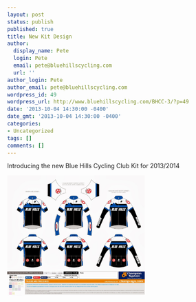 ```yaml
---
layout: post
status: publish
published: true
title: New Kit Design
author:
  display_name: Pete
  login: Pete
  email: pete@bluehillscycling.com
  url: ''
author_login: Pete
author_email: pete@bluehillscycling.com
wordpress_id: 49
wordpress_url: http://www.bluehillscycling.com/BHCC-3/?p=49
date: '2013-10-04 14:30:00 -0400'
date_gmt: '2013-10-04 14:30:00 -0400'
categories:
- Uncategorized
tags: []
comments: []
---
```

<p>Introducing the new Blue Hills Cycling Club Kit for 2013/2014</p>

<img border="0" height="280" src="/images/newkit.jpg" width="320">
